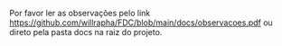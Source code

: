 Por favor ler as observações pelo link https://github.com/willrapha/FDC/blob/main/docs/observacoes.pdf ou direto pela pasta docs na raiz do projeto.
